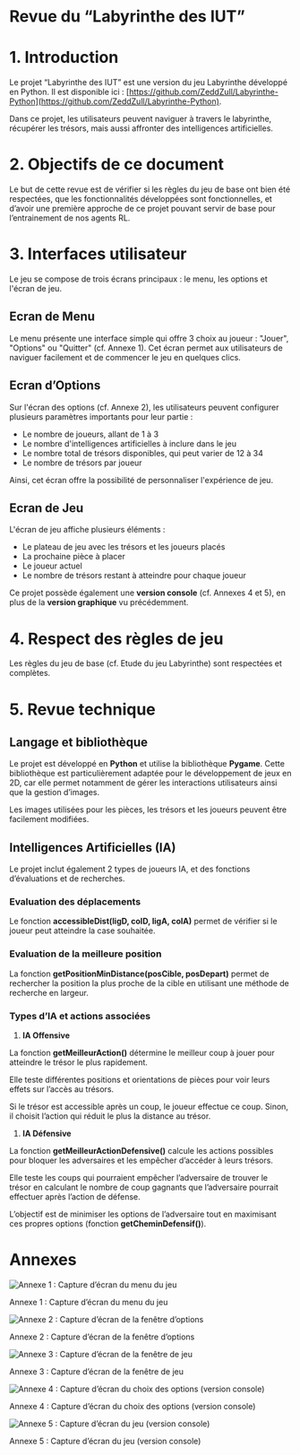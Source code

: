 # Revue du “Labyrinthe des IUT”

# 1. Introduction

Le projet “Labyrinthe des IUT” est une version du jeu Labyrinthe développé en Python. Il est disponible ici : [https://github.com/ZeddZull/Labyrinthe-Python](https://github.com/ZeddZull/Labyrinthe-Python).

Dans ce projet, les utilisateurs peuvent naviguer à travers le labyrinthe, récupérer les trésors, mais aussi affronter des intelligences artificielles.

# 2. Objectifs de ce document

Le but de cette revue est de vérifier si les règles du jeu de base ont bien été respectées, que les fonctionnalités développées sont fonctionnelles, et d’avoir une première approche de ce projet pouvant servir de base pour l’entrainement de nos agents RL.

# 3. Interfaces utilisateur

Le jeu se compose de trois écrans principaux : le menu, les options et l'écran de jeu.

## Ecran de Menu

Le menu présente une interface simple qui offre 3 choix au joueur : "Jouer", "Options" ou "Quitter" (cf. Annexe 1). Cet écran permet aux utilisateurs de naviguer facilement et de commencer le jeu en quelques clics.

## Ecran d’Options

Sur l'écran des options (cf. Annexe 2), les utilisateurs peuvent configurer plusieurs paramètres importants pour leur partie :

- Le nombre de joueurs, allant de 1 à 3
- Le nombre d'intelligences artificielles à inclure dans le jeu
- Le nombre total de trésors disponibles, qui peut varier de 12 à 34
- Le nombre de trésors par joueur

Ainsi, cet écran offre la possibilité de personnaliser l'expérience de jeu.

## Ecran de Jeu

L'écran de jeu affiche plusieurs éléments :

- Le plateau de jeu avec les trésors et les joueurs placés
- La prochaine pièce à placer
- Le joueur actuel
- Le nombre de trésors restant à atteindre pour chaque joueur

Ce projet possède également une **version console** (cf. Annexes 4 et 5), en plus de la **version graphique** vu précédemment.

# 4. Respect des règles de jeu

Les règles du jeu de base (cf. Etude du jeu Labyrinthe) sont respectées et complètes. 

# 5. Revue technique

## Langage et bibliothèque

Le projet est développé en **Python** et utilise la bibliothèque **Pygame**. Cette bibliothèque est particulièrement adaptée pour le développement de jeux en 2D, car elle permet notamment de gérer les interactions utilisateurs ainsi que la gestion d’images. 

Les images utilisées pour les pièces, les trésors et les joueurs peuvent être facilement modifiées.

## Intelligences Artificielles (IA)

Le projet inclut également 2 types de joueurs IA, et des fonctions d’évaluations et de recherches.

### Evaluation des déplacements

Le fonction **accessibleDist(ligD, colD, ligA, colA)** permet de vérifier si le joueur peut atteindre la case souhaitée.

### Evaluation de la meilleure position

La fonction **getPositionMinDistance(posCible, posDepart)** permet de rechercher la position la plus proche de la cible en utilisant une méthode de recherche en largeur.

### Types d’IA et actions associées

1. **IA Offensive**

La fonction **getMeilleurAction()** détermine le meilleur coup à jouer pour atteindre le trésor le plus rapidement.

Elle teste différentes positions et orientations de pièces pour voir leurs effets sur l’accès au trésors.

Si le trésor est accessible après un coup, le joueur effectue ce coup. Sinon, il choisit l’action qui réduit le plus la distance au trésor.

1. **IA Défensive**

La fonction **getMeilleurActionDefensive()**  calcule les actions possibles pour bloquer les adversaires et les empêcher d’accéder à leurs trésors.

Elle teste les coups qui pourraient empêcher l’adversaire de trouver le trésor en calculant le nombre de coup gagnants que l’adversaire pourrait effectuer après l’action de défense.

L’objectif est de minimiser les options de l’adversaire tout en maximisant ces propres options (fonction **getCheminDefensif()**).

# Annexes

![Annexe 1 : Capture d’écran du menu du jeu](image.png)

Annexe 1 : Capture d’écran du menu du jeu

![Annexe 2 : Capture d’écran de la fenêtre d’options](image%201.png)

Annexe 2 : Capture d’écran de la fenêtre d’options

![Annexe 3 :  Capture d’écran de la fenêtre de jeu](image%202.png)

Annexe 3 :  Capture d’écran de la fenêtre de jeu

![Annexe 4 :  Capture d’écran du choix des options (version console)](image%203.png)

Annexe 4 :  Capture d’écran du choix des options (version console)

![Annexe 5 :  Capture d’écran du jeu (version console)](image%204.png)

Annexe 5 :  Capture d’écran du jeu (version console)